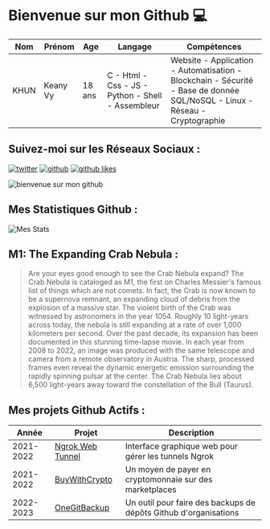 # Bienvenue sur mon Github 💻
| Nom | Prénom | Age | Langage | Compétences |
|---  |---     |---  |---      |---
| KHUN | Keany Vy | 18 ans | C - Html - Css - JS - Python - Shell - Assembleur | Website - Application - Automatisation - Blockchain - Sécurité - Base de donnée SQL/NoSQL - Linux - Réseau - Cryptographie |

## Suivez-moi sur les Réseaux Sociaux :
[![twitter](https://img.shields.io/twitter/follow/thisiskeanyvy?style=social)](https://twitter.com/thisiskeanyvy)
[![github](https://img.shields.io/github/followers/thisiskeanyvy?style=social)](https://github.com/thisiskeanyvy?tab=followers)
[![github likes](https://img.shields.io/github/stars/thisiskeanyvy?style=social)](https://github.com/thisiskeanyvy)

![bienvenue sur mon github](https://thisiskeanyvy-hosting.pages.dev/banner.gif)

## Mes Statistiques Github :
![Mes Stats](https://github-readme-stats.vercel.app/api?username=thisiskeanyvy&show_icons=true&theme=radical)

## M1: The Expanding Crab Nebula :

> Are your eyes good enough to see the Crab Nebula expand?  The Crab Nebula is cataloged as M1, the first on Charles Messier's famous list of things which are not comets. In fact, the Crab is now known to be a supernova remnant, an expanding cloud of debris from the explosion of a massive star. The violent birth of the Crab was witnessed by astronomers in the year 1054. Roughly 10 light-years across today, the nebula is still expanding at a rate of over 1,000 kilometers per second. Over the past decade, its expansion has been documented in this stunning time-lapse movie. In each year from 2008 to 2022, an image was produced with the same telescope and camera from a remote observatory in Austria. The sharp, processed frames even reveal the dynamic energetic emission surrounding the rapidly spinning pulsar at the center.  The Crab Nebula lies about 6,500 light-years away toward the constellation of the Bull (Taurus).

## Mes projets Github Actifs :
| Année | Projet | Description |
|---   |---     |---          |
| 2021-2022 | [Ngrok Web Tunnel](https://github.com/thisiskeanyvy/ngrok-web-manager) | Interface graphique web pour gérer les tunnels Ngrok |
| 2021-2022 | [BuyWithCrypto](https://github.com/BuyWithCrypto) | Un moyen de payer en cryptomonnaie sur des marketplaces |
| 2022-2023 | [OneGitBackup](https://github.com/BuyWithCrypto/OneGitBackup) | Un outil pour faire des backups de dépôts Github d'organisations |